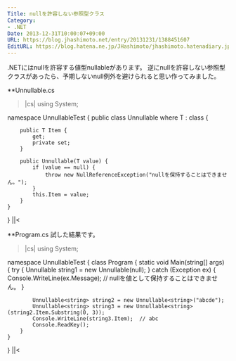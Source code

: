 ```yaml
---
Title: nullを許容しない参照型クラス
Category:
- .NET
Date: 2013-12-31T10:00:07+09:00
URL: https://blog.jhashimoto.net/entry/20131231/1388451607
EditURL: https://blog.hatena.ne.jp/JHashimoto/jhashimoto.hatenadiary.jp/atom/entry/12921228815717255553
---
```


.NETにはnullを許容する値型nullableがあります。
逆にnullを許容しない参照型クラスがあったら、予期しないnull例外を避けられると思い作ってみました。

**Unnullable.cs
>|cs|
using System;

namespace UnnullableTest {
    public class Unnullable<T> where T : class {

        public T Item {
            get;
            private set;
        }

        public Unnullable(T value) {
            if (value == null) {
                throw new NullReferenceException("nullを保持することはできません。");
            }
            this.Item = value;
        }
    }
}
||<

**Program.cs
試した結果です。
>|cs|
using System;

namespace UnnullableTest {
    class Program {
        static void Main(string[] args) {
            try {
                Unnullable<string> string1 = new Unnullable<string>(null);
            } catch (Exception ex) {
                Console.WriteLine(ex.Message);  // nullを値として保持することはできません。
            }

            Unnullable<string> string2 = new Unnullable<string>("abcde");
            Unnullable<string> string3 = new Unnullable<string>(string2.Item.Substring(0, 3));
            Console.WriteLine(string3.Item);  // abc
            Console.ReadKey();
        }
    }
}
||<
